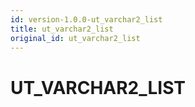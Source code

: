 ```yaml
---
id: version-1.0.0-ut_varchar2_list
title: ut_varchar2_list
original_id: ut_varchar2_list
---
```


# UT_VARCHAR2_LIST


















 
